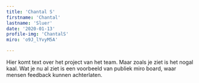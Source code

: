```yaml
---
title: 'Chantal S'
firstname: 'Chantal'
lastname: 'Sluer'
date: '2020-01-13'
profile-img: 'ChantalS'
miro: 'o9J_lYvyM5A'

---
```


Hier komt text over het project van het team. Maar zoals je ziet is het nogal kaal. Wat je nu al ziet is een voorbeeld van publiek miro board, waar mensen feedback kunnen achterlaten.


